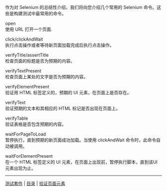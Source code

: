 作为对 Selenium 的总结性介绍，我们将向您介绍几个常用的 Selenium 命令。这些是构建测试中最常用的命令。

open  
使用 URL 打开一个页面.

click/clickAndWait  
执行点击操作或者等待新页面加载完成后执行点击操作。

verifyTitle/assertTitle  
检查页面的标题是否为预期的内容。

verifyTextPresent  
检查页面上某处的文字是否为预期的内容。

verifyElementPresent  
验证用 HTML 标签定义的，预期的 UI 元素，在页面上是否存在。

verifyText  
验证预期的文本和其相应的 HTML 标记是否出现在页面上。

verifyTable  
验证表格是否包含预期的内容。

waitForPageToLoad  
暂停执行，直到预期的新页面成功加载。当使用 clickAndWait 命令时，此命令自动被调用。

waitForElementPresent  
在一个 HTML 标签定义的 UI 元素，在页面上出现前，暂停执行脚本，直到该UI 元素出现为止。

---
[测试套件](Suites.md) | [目录](README.md) | [验证页面元素](Verify.md)
